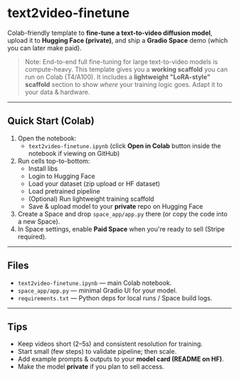 # text2video-finetune

Colab-friendly template to **fine-tune a text-to-video diffusion model**, upload it to **Hugging Face (private)**, and ship a **Gradio Space** demo (which you can later make paid).

> Note: End-to-end full fine-tuning for large text-to-video models is compute-heavy. This template gives you a **working scaffold** you can run on Colab (T4/A100). It includes a **lightweight "LoRA-style" scaffold** section to show *where* your training logic goes. Adapt it to your data & hardware.

---

## Quick Start (Colab)

1. Open the notebook:
   - `text2video-finetune.ipynb` (click **Open in Colab** button inside the notebook if viewing on GitHub)
2. Run cells top-to-bottom:
   - Install libs
   - Login to Hugging Face
   - Load your dataset (zip upload or HF dataset)
   - Load pretrained pipeline
   - (Optional) Run lightweight training scaffold
   - Save & upload model to your **private** repo on Hugging Face
3. Create a Space and drop `space_app/app.py` there (or copy the code into a new Space).
4. In Space settings, enable **Paid Space** when you're ready to sell (Stripe required).

---

## Files

- `text2video-finetune.ipynb` — main Colab notebook.
- `space_app/app.py` — minimal Gradio UI for your model.
- `requirements.txt` — Python deps for local runs / Space build logs.

---

## Tips

- Keep videos short (2–5s) and consistent resolution for training.
- Start small (few steps) to validate pipeline; then scale.
- Add example prompts & outputs to your **model card (README on HF)**.
- Make the model **private** if you plan to sell access.
